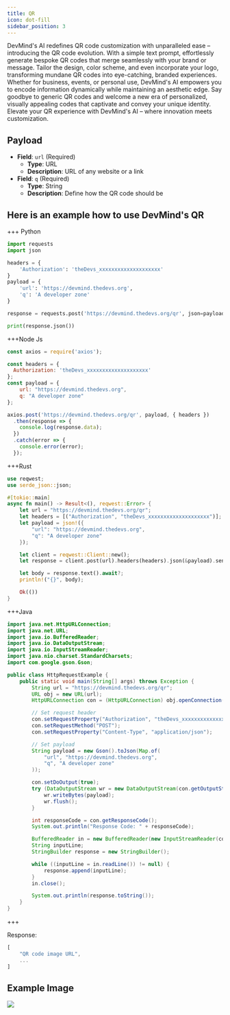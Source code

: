 ```yaml
---
title: QR
icon: dot-fill
sidebar_position: 3
---
```


DevMind's AI redefines QR code customization with unparalleled ease – introducing the QR code evolution. With a simple text prompt, effortlessly generate bespoke QR codes that merge seamlessly with your brand or message. Tailor the design, color scheme, and even incorporate your logo, transforming mundane QR codes into eye-catching, branded experiences. Whether for business, events, or personal use, DevMind's AI empowers you to encode information dynamically while maintaining an aesthetic edge. Say goodbye to generic QR codes and welcome a new era of personalized, visually appealing codes that captivate and convey your unique identity. Elevate your QR experience with DevMind's AI – where innovation meets customization.

## Payload
- **Field**: `url` (Required)
  - **Type**: URL
  - **Description**: URL of any website or a link
- **Field**: `q` (Required)
  - **Type**: String
  - **Description**: Define how the QR code should be

## Here is an example how to use DevMind's QR
+++ Python
```python
import requests
import json

headers = {
    'Authorization': 'theDevs_xxxxxxxxxxxxxxxxxxxx'
}
payload = {
    'url': 'https://devmind.thedevs.org',
    'q': 'A developer zone'
}

response = requests.post('https://devmind.thedevs.org/qr', json=payload, headers=headers)

print(response.json())
```
+++Node Js
```js
const axios = require('axios');

const headers = {
  Authorization: 'theDevs_xxxxxxxxxxxxxxxxxxxx'
};
const payload = {
    url: "https://devmind.thedevs.org",
    q: "A developer zone"
};

axios.post('https://devmind.thedevs.org/qr', payload, { headers })
  .then(response => {
    console.log(response.data);
  })
  .catch(error => {
    console.error(error);
  });
```
+++Rust
```rust
use reqwest;
use serde_json::json;

#[tokio::main]
async fn main() -> Result<(), reqwest::Error> {
    let url = "https://devmind.thedevs.org/qr";
    let headers = [("Authorization", "theDevs_xxxxxxxxxxxxxxxxxxxx")];
    let payload = json!({
        "url": "https://devmind.thedevs.org",
        "q": "A developer zone"
    });

    let client = reqwest::Client::new();
    let response = client.post(url).headers(headers).json(&payload).send().await?;

    let body = response.text().await?;
    println!("{}", body);

    Ok(())
}
```
+++Java
```java
import java.net.HttpURLConnection;
import java.net.URL;
import java.io.BufferedReader;
import java.io.DataOutputStream;
import java.io.InputStreamReader;
import java.nio.charset.StandardCharsets;
import com.google.gson.Gson;

public class HttpRequestExample {
    public static void main(String[] args) throws Exception {
        String url = "https://devmind.thedevs.org/qr";
        URL obj = new URL(url);
        HttpURLConnection con = (HttpURLConnection) obj.openConnection();

        // Set request header
        con.setRequestProperty("Authorization", "theDevs_xxxxxxxxxxxxxxxxxxxx");
        con.setRequestMethod("POST");
        con.setRequestProperty("Content-Type", "application/json");

        // Set payload
        String payload = new Gson().toJson(Map.of(
            "url", "https://devmind.thedevs.org",
            "q", "A developer zone"
        ));

        con.setDoOutput(true);
        try (DataOutputStream wr = new DataOutputStream(con.getOutputStream())) {
            wr.writeBytes(payload);
            wr.flush();
        }

        int responseCode = con.getResponseCode();
        System.out.println("Response Code: " + responseCode);

        BufferedReader in = new BufferedReader(new InputStreamReader(con.getInputStream()));
        String inputLine;
        StringBuilder response = new StringBuilder();

        while ((inputLine = in.readLine()) != null) {
            response.append(inputLine);
        }
        in.close();

        System.out.println(response.toString());
    }
}
```
+++

Response:
```js
[
    "QR code image URL",
    ...
]
```

## Example Image
<img src="https://media.discordapp.net/attachments/928129177654272021/1184123573397377024/qr.png?ex=658ad403&is=65785f03&hm=0be58febc96b6a395ecfab1262645d4ce3448daf2e8251c0aac301881ae9c2cc&=&format=webp&quality=lossless&width=662&height=662" />